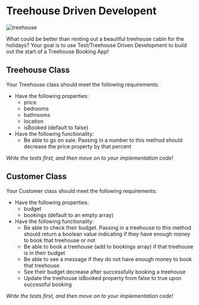 # Treehouse Driven Developent

![treehouse](https://media.giphy.com/media/L1cKe0Rek3W5Cr0o8S/giphy.gif)

What could be better than renting out a beautiful treehouse cabin for the holidays? Your goal is to use Test/Treehouse Driven Development to build out the start of a Treehouse Booking App! 

## Treehouse Class
Your Treehouse class should meet the following requirements:

* Have the following properties:
  * price
  * bedrooms
  * bathrooms
  * location
  * isBooked (default to false) 
* Have the following functionality:  
  * Be able to go on sale. Passing in a number to this method should decrease the price property by that percent
  
 _Write the tests first, and then move on to your implementation code!_

## Customer Class
Your Customer class should meet the following requirements:

* Have the following properties:
  * budget
  * bookings (default to an empty array)
* Have the following functionality:
  * Be able to check their budget. Passing in a treehouse to this method should return a boolean value indicating if they have enough money to book that treehouse or not
  * Be able to book a treehouse (add to bookings array) if that treehouse is in their budget
  * Be able to see a message if they do not have enough money to book that treehouse
  * See their budget decrease after successfully booking a treehouse
  * Update the treehouse isBooked property from false to true upon successful booking
 
 _Write the tests first, and then move on to your implementation code!_
